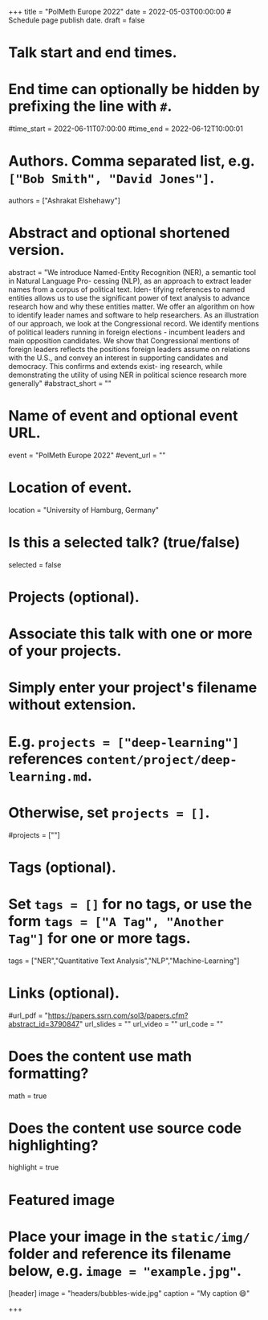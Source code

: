 
+++
title = "PolMeth Europe 2022"
date = 2022-05-03T00:00:00  # Schedule page publish date.
draft = false

# Talk start and end times.
#   End time can optionally be hidden by prefixing the line with `#`.
#time_start = 2022-06-11T07:00:00
#time_end = 2022-06-12T10:00:01

# Authors. Comma separated list, e.g. `["Bob Smith", "David Jones"]`.
authors = ["Ashrakat Elshehawy"]

# Abstract and optional shortened version.
abstract = "We introduce Named-Entity Recognition (NER), a semantic tool in Natural Language Pro- cessing (NLP), as an approach to extract leader names from a corpus of political text. Iden- tifying references to named entities allows us to use the significant power of text analysis to advance research how and why these entities matter. We offer an algorithm on how to identify leader names and software to help researchers. As an illustration of our approach, we look at the Congressional record. We identify mentions of political leaders running in foreign elections - incumbent leaders and main opposition candidates. We show that Congressional mentions of foreign leaders reflects the positions foreign leaders assume on relations with the U.S., and convey an interest in supporting candidates and democracy. This confirms and extends exist- ing research, while demonstrating the utility of using NER in political science research more generally"
#abstract_short = ""

# Name of event and optional event URL.
event = "PolMeth Europe 2022"
#event_url = ""

# Location of event.
location = "University of Hamburg, Germany"

# Is this a selected talk? (true/false)
selected = false

# Projects (optional).
#   Associate this talk with one or more of your projects.
#   Simply enter your project's filename without extension.
#   E.g. `projects = ["deep-learning"]` references `content/project/deep-learning.md`.
#   Otherwise, set `projects = []`.
#projects = [""]

# Tags (optional).
#   Set `tags = []` for no tags, or use the form `tags = ["A Tag", "Another Tag"]` for one or more tags.
tags = ["NER","Quantitative Text Analysis","NLP","Machine-Learning"]

# Links (optional).
#url_pdf = "https://papers.ssrn.com/sol3/papers.cfm?abstract_id=3790847"
url_slides = ""
url_video = ""
url_code = ""

# Does the content use math formatting?
math = true

# Does the content use source code highlighting?
highlight = true

# Featured image
# Place your image in the `static/img/` folder and reference its filename below, e.g. `image = "example.jpg"`.
[header]
image = "headers/bubbles-wide.jpg"
caption = "My caption :smile:"

+++

